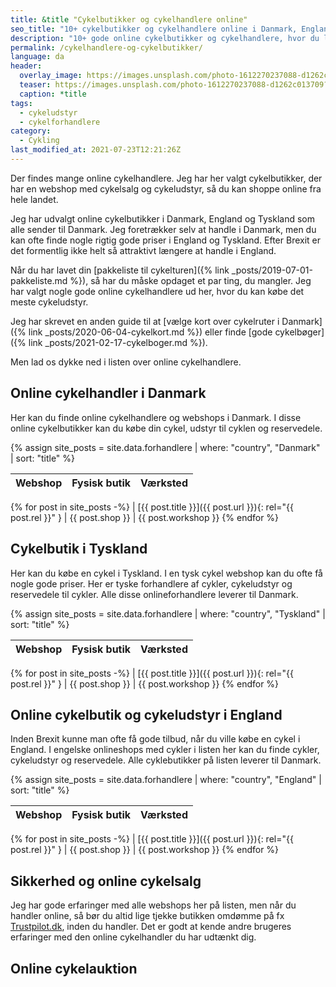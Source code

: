 ```yaml
---
title: &title "Cykelbutikker og cykelhandlere online"
seo_title: "10+ cykelbutikker og cykelhandlere online i Danmark, England og Tyskland"
description: "10+ gode online cykelbutikker og cykelhandlere, hvor du let kan købe cykeludstyr til gode priser. Webshops i Danmark, Tyskland og England."
permalink: /cykelhandlere-og-cykelbutikker/
language: da
header:
  overlay_image: https://images.unsplash.com/photo-1612270237088-d1262c013709?ixid=MnwxMjA3fDB8MHxwaG90by1wYWdlfHx8fGVufDB8fHx8&ixlib=rb-1.2.1&auto=format&fit=crop&w=1920&q=80
  teaser: https://images.unsplash.com/photo-1612270237088-d1262c013709?ixid=MnwxMjA3fDB8MHxwaG90by1wYWdlfHx8fGVufDB8fHx8&ixlib=rb-1.2.1&auto=format&fit=crop&w=400&q=80
  caption: *title
tags:
  - cykeludstyr
  - cykelforhandlere
category:
  - Cykling
last_modified_at: 2021-07-23T12:21:26Z
---
```


Der findes mange online cykelhandlere. Jeg har her valgt cykelbutikker, der har en webshop med cykelsalg og cykeludstyr, så du kan shoppe online fra hele landet.

Jeg har udvalgt online cykelbutikker i Danmark, England og Tyskland som alle sender til Danmark. Jeg foretrækker selv at handle i Danmark, men du kan ofte finde nogle rigtig gode priser i England og Tyskland. Efter Brexit er det formentlig ikke helt så attraktivt længere at handle i England.

Når du har lavet din [pakkeliste til cykelturen]({% link _posts/2019-07-01-pakkeliste.md %}), så har du måske opdaget et par ting, du mangler. Jeg har valgt nogle gode online cykelhandlere ud her, hvor du kan købe det meste cykeludstyr.

Jeg har skrevet en anden guide til at [vælge kort over cykelruter i Danmark]({% link _posts/2020-06-04-cykelkort.md %}) eller finde [gode cykelbøger]({% link _posts/2021-02-17-cykelboger.md %}).

Men lad os dykke ned i listen over online cykelhandlere.

## Online cykelhandler i Danmark

Her kan du finde online cykelhandlere og webshops i Danmark. I disse online cykelbutikker kan du købe din cykel, udstyr til cyklen og reservedele.

{% assign site_posts = site.data.forhandlere | where: "country", "Danmark" | sort: "title" %}

| Webshop | Fysisk butik | Værksted |
|-|-|-|
{% for post in site_posts -%}
| [{{ post.title }}]({{ post.url }}){: rel="{{ post.rel }}" } | {{ post.shop }} | {{ post.workshop }}
{% endfor %}

## Cykelbutik i Tyskland

Her kan du købe en cykel i Tyskland. I en tysk cykel webshop kan du ofte få nogle gode priser. Her er tyske forhandlere af cykler, cykeludstyr og reservedele til cykler. Alle disse onlineforhandlere leverer til Danmark.

{% assign site_posts = site.data.forhandlere | where: "country", "Tyskland" | sort: "title" %}

| Webshop | Fysisk butik | Værksted |
|-|-|-|
{% for post in site_posts -%}
| [{{ post.title }}]({{ post.url }}){: rel="{{ post.rel }}" } | {{ post.shop }} | {{ post.workshop }}
{% endfor %}

## Online cykelbutik og cykeludstyr i England

Inden Brexit kunne man ofte få gode tilbud, når du ville købe en cykel i England. I engelske onlineshops med cykler i listen her kan du finde cykler, cykeludstyr og reservedele. Alle cyklebutikker på listen leverer til Danmark.

{% assign site_posts = site.data.forhandlere | where: "country", "England" | sort: "title" %}

| Webshop | Fysisk butik | Værksted |
|-|-|-|
{% for post in site_posts -%}
| [{{ post.title }}]({{ post.url }}){: rel="{{ post.rel }}" } | {{ post.shop }} | {{ post.workshop }}
{% endfor %}

## Sikkerhed og online cykelsalg

Jeg har gode erfaringer med alle webshops her på listen, men når du handler online, så bør du altid lige tjekke butikken omdømme på fx [Trustpilot.dk](https://www.trustpilot.dk), inden du handler. Det er godt at kende andre brugeres erfaringer med den online cykelhandler du har udtænkt dig.

## Online cykelauktion
